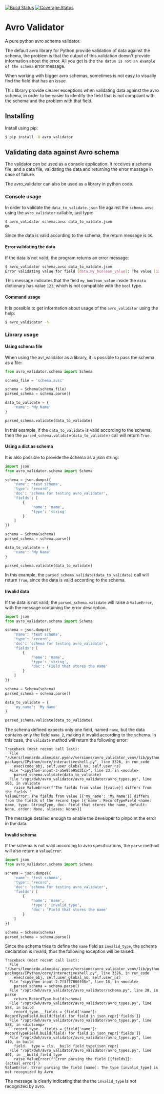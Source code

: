 [![Build Status](https://travis-ci.org/leocalm/avro_validator.svg?branch=master)](https://travis-ci.org/leocalm/avro_validator)
[![Coverage Status](https://coveralls.io/repos/github/leocalm/avro_validator/badge.svg?branch=master)](https://coveralls.io/github/leocalm/avro_validator?branch=master)

# Avro Validator
A pure python avro schema validator.

The default avro library for Python provide validation of data against the schema, the problem is that the output of 
this validation doesn't provide information about the error. 
All you get is the `the datum is not an example of the schema` error message.

When working with bigger avro schemas, sometimes is not easy to visually find the field that has an issue.

This library provide clearer exceptions when validating data against the avro schema, in order to be easier to 
identify the field that is not compliant with the schema and the problem with that field.

## Installing
Install using pip:
```bash
$ pip install -U avro_validator
```

## Validating data against Avro schema
The validator can be used as a console application. It receives a schema file, and a data file, validating the data
and returning the error message in case of failure.

The avro_validator can also be used as a library in python code.

### Console usage
In order to validate the `data_to_validate.json` file against the `schema.avsc` using the `avro_validator` callable, just type:
```bash
$ avro_validator schema.avsc data_to_valdate.json
OK
```
Since the data is valid according to the schema, the return message is `OK`.

#### Error validating the data
If the data is not valid, the program returns an error message:
```bash
$ avro_validator schema.avsc data_to_valdate.json
Error validating value for field [data,my_boolean_value]: The value [123] is not from one of the following types: [[NullType, BooleanType]]
```
This message indicates that the field `my_boolean_value` inside the `data` dictionary has value `123`, which is not 
compatible with the `bool` type.

#### Command usage
It is possible to get information about usage of the `avro_validator` using the help:
```bash
$ avro_valdidator -h
```

### Library usage
#### Using schema file
When using the avr_validator as a library, it is possible to pass the schema as a file:
```python
from avro_validator.schema import Schema

schema_file = 'schema.avsc'

schema = Schema(schema_file)
parsed_schema = schema.parse()

data_to_validate = {
    'name': 'My Name'
}

parsed_schema.validate(data_to_validate)
```
In this example, if the `data_to_validate` is valid according to the schema, then the
 `parsed_schema.validate(data_to_validate)` call will return `True`.

#### Using a dict as schema
It is also possible to provide the schema as a json string:
```python
import json
from avro_validator.schema import Schema

schema = json.dumps({
    'name': 'test schema',
    'type': 'record',
    'doc': 'schema for testing avro_validator',
    'fields': [
        {
            'name': 'name',
            'type': 'string'
        }
    ]
})

schema = Schema(schema)
parsed_schema = schema.parse()

data_to_validate = {
    'name': 'My Name'
}

parsed_schema.validate(data_to_validate)
```
In this example, the `parsed_schema.validate(data_to_validate)` call will return `True`, since the data is valid according to the schema.

#### Invalid data
If the data is not valid, the `parsed_schema.validate` will raise a `ValueError`, with the message containing the error description.
```python
import json
from avro_validator.schema import Schema

schema = json.dumps({
    'name': 'test schema',
    'type': 'record',
    'doc': 'schema for testing avro_validator',
    'fields': [
        {
            'name': 'name',
            'type': 'string',
            'doc': 'Field that stores the name'
        }
    ]
})

schema = Schema(schema)
parsed_schema = schema.parse()

data_to_validate = {
    'my_name': 'My Name'
}

parsed_schema.validate(data_to_validate)
```
The schema defined expects only one field, named `name`, but the data contains only the field `name_2`, 
making it invalid according to the schema. In this case, the `validate` method will return the following error:
```
Traceback (most recent call last):
  File "/Users/leonardo.almeida/.pyenv/versions/avro_validator_venv/lib/python3.7/site-packages/IPython/core/interactiveshell.py", line 3326, in run_code
    exec(code_obj, self.user_global_ns, self.user_ns)
  File "<ipython-input-3-a5e8ce95d21c>", line 23, in <module>
    parsed_schema.validate(data_to_validate)
  File "/opt/dwh/avro_validator/avro_validator/avro_types.py", line 563, in validate
    raise ValueError(f'The fields from value [{value}] differs from the fields '
ValueError: The fields from value [{'my_name': 'My Name'}] differs from the fields of the record type [{'name': RecordTypeField <name: name, type: StringType, doc: Field that stores the name, default: None, order: None, aliases: None>}]
```
The message detailed enough to enable the developer to pinpoint the error in the data.

#### Invalid schema
If the schema is not valid according to avro specifications, the `parse` method will also return a `ValueError`.
```python
import json
from avro_validator.schema import Schema

schema = json.dumps({
    'name': 'test schema',
    'type': 'record',
    'doc': 'schema for testing avro_validator',
    'fields': [
        {
            'name': 'name',
            'type': 'invalid_type',
            'doc': 'Field that stores the name'
        }
    ]
})

schema = Schema(schema)
parsed_schema = schema.parse()
```
Since the schema tries to define the `name` field as `invalid_type`, the schema declaration is invalid, 
thus the following exception will be raised:
```
Traceback (most recent call last):
  File "/Users/leonardo.almeida/.pyenv/versions/avro_validator_venv/lib/python3.7/site-packages/IPython/core/interactiveshell.py", line 3326, in run_code
    exec(code_obj, self.user_global_ns, self.user_ns)
  File "<ipython-input-2-7f3f77000f08>", line 18, in <module>
    parsed_schema = schema.parse()
  File "/opt/dwh/avro_validator/avro_validator/schema.py", line 28, in parse
    return RecordType.build(schema)
  File "/opt/dwh/avro_validator/avro_validator/avro_types.py", line 588, in build
    record_type.__fields = {field['name']: RecordTypeField.build(field) for field in json_repr['fields']}
  File "/opt/dwh/avro_validator/avro_validator/avro_types.py", line 588, in <dictcomp>
    record_type.__fields = {field['name']: RecordTypeField.build(field) for field in json_repr['fields']}
  File "/opt/dwh/avro_validator/avro_validator/avro_types.py", line 419, in build
    field.__type = cls.__build_field_type(json_repr)
  File "/opt/dwh/avro_validator/avro_validator/avro_types.py", line 401, in __build_field_type
    raise ValueError(f'Error parsing the field [{fields}]: {actual_error}')
ValueError: Error parsing the field [name]: The type [invalid_type] is not recognized by Avro
```
The message is clearly indicating that the the `invalid_type` is not recognized by avro.